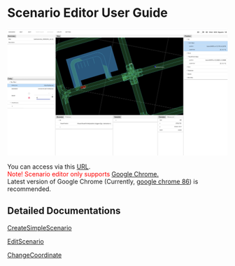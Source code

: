 # Scenario Editor User Guide
![](screenshot02.png)

You can access via this [URL](https://scenario.tier4.jp/scenario_editor/restricted/).  
<font color="Red">Note! Scenario editor only supports [Google Chrome.](https://www.google.com/intl/ja_jp/chrome/)</font>  
Latest version of Google Chrome (Currently, [google chrome 86](https://developers.google.com/web/updates/2020/10/nic86)) is recommended.  

## Detailed Documentations

[CreateSimpleScenario](CreateSimpleScenario.md)  

[EditScenario](EditScenario.md)  

[ChangeCoordinate](ChangeCoordinate.md)  